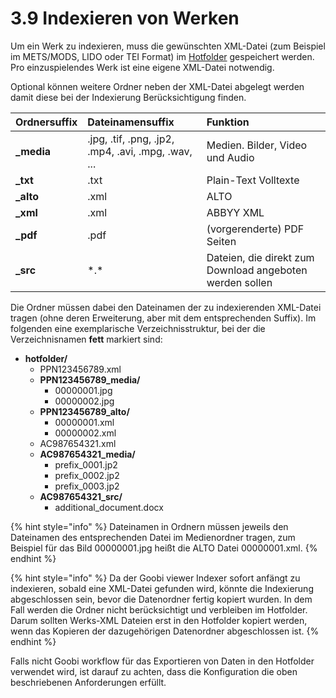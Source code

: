 # 3.9 Indexieren von Werken

Um ein Werk zu indexieren, muss die gewünschten XML-Datei \(zum Beispiel im METS/MODS, LIDO oder TEI Format\) im [Hotfolder](3.2.md#3-2-1-parameter-hotfolder) gespeichert werden. Pro einzuspielendes Werk ist eine eigene XML-Datei notwendig. 

Optional können weitere Ordner neben der XML-Datei abgelegt werden damit diese bei der Indexierung Berücksichtigung finden. 

| Ordnersuffix | Dateinamensuffix | Funktion |
| :--- | :--- | :--- |
| **\_media** | .jpg, .tif, .png, .jp2, .mp4, .avi, .mpg, .wav, ... | Medien. Bilder, Video und Audio |
| **\_txt** | .txt | Plain-Text Volltexte |
| **\_alto** | .xml | ALTO |
| **\_xml** | .xml | ABBYY XML |
| **\_pdf** | .pdf | \(vorgerenderte\) PDF Seiten |
| **\_src** | \*.\* | Dateien, die direkt zum Download angeboten werden sollen |

Die Ordner müssen dabei den Dateinamen der zu indexierenden XML-Datei tragen \(ohne deren Erweiterung, aber mit dem entsprechenden Suffix\). Im folgenden eine exemplarische Verzeichnisstruktur, bei der die Verzeichnisnamen **fett** markiert sind:  


* **hotfolder/**
  * PPN123456789.xml
  * **PPN123456789\_media/**
    * 00000001.jpg
    * 00000002.jpg
  * **PPN123456789\_alto/**
    * 00000001.xml
    * 00000002.xml
  * AC987654321.xml
  * **AC987654321\_media/**
    * prefix\_0001.jp2
    * prefix\_0002.jp2
    * prefix\_0003.jp2
  * **AC987654321\_src/**
    * additional\_document.docx



{% hint style="info" %}
Dateinamen in Ordnern müssen jeweils den Dateinamen des entsprechenden Datei im Medienordner tragen, zum Beispiel für das Bild 00000001.jpg heißt die ALTO Datei 00000001.xml.
{% endhint %}

{% hint style="info" %}
Da der Goobi viewer Indexer sofort anfängt zu indexieren, sobald eine XML-Datei gefunden wird, könnte die Indexierung abgeschlossen sein, bevor die Datenordner fertig kopiert wurden. In dem Fall werden die Ordner nicht berücksichtigt und verbleiben im Hotfolder. Darum sollten Werks-XML Dateien erst in den Hotfolder kopiert werden, wenn das Kopieren der dazugehörigen Datenordner abgeschlossen ist.
{% endhint %}

Falls nicht Goobi workflow für das Exportieren von Daten in den Hotfolder verwendet wird, ist darauf zu achten, dass die Konfiguration die oben beschriebenen Anforderungen erfüllt.

